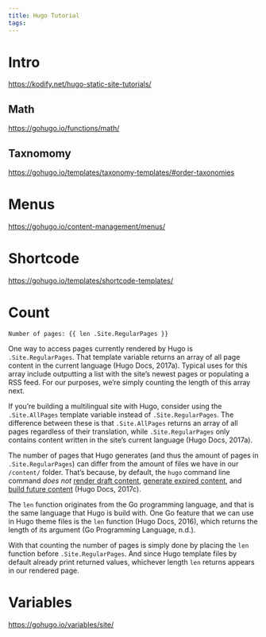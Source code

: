 ```yaml
---
title: Hugo Tutorial
tags:
---
```




# Intro

https://kodify.net/hugo-static-site-tutorials/







## Math

https://gohugo.io/functions/math/

## Taxnomomy

https://gohugo.io/templates/taxonomy-templates/#order-taxonomies



# Menus

https://gohugo.io/content-management/menus/

# Shortcode

https://gohugo.io/templates/shortcode-templates/

# Count

```
Number of pages: {{ len .Site.RegularPages }}
```



One way to access pages currently rendered by Hugo is `.Site.RegularPages`. That template variable returns an array of all page content in the current language (Hugo Docs, 2017a). Typical uses for this array include outputting a list with the site’s newest pages or populating a RSS feed. For our purposes, we’re simply counting the length of this array next.



If you’re building a multilingual site with Hugo, consider using the `.Site.AllPages` template variable instead of `.Site.RegularPages`. The difference between these is that `.Site.AllPages` returns an array of all pages regardless of their translation, while `.Site.RegularPages` only contains content written in the site’s current language (Hugo Docs, 2017a).



The number of pages that Hugo generates (and thus the amount of pages in `.Site.RegularPages`) can differ from the amount of files we have in our `/content/` folder. That’s because, by default, the `hugo` command line command *does not* [render draft content](https://kodify.net/hugo/pages/generate-draft-content/), [generate expired content](https://kodify.net/hugo/pages/generate-expired-content/), and [build future content](https://kodify.net/hugo/pages/generate-future-content/) (Hugo Docs, 2017c).



The `len` function originates from the Go programming language, and that is the same language that Hugo is build with. One Go feature that we can use in Hugo theme files is the `len` function (Hugo Docs, 2016), which returns the length of its argument (Go Programming Language, n.d.).

With that counting the number of pages is simply done by placing the `len` function before `.Site.RegularPages`. And since Hugo template files by default already print returned values, whichever length `len` returns appears in our rendered page.

# Variables

https://gohugo.io/variables/site/
